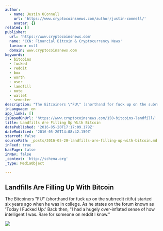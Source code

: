 ```yaml
---
author:
  - name: Justin OConnell
    url: 'https://www.cryptocoinsnews.com/author/justin-connell/'
    avatar: {}
related: []
publisher:
  url: 'https://www.cryptocoinsnews.com'
  name: 'CCN: Financial Bitcoin & Cryptocurrency News'
  favicon: null
  domain: www.cryptocoinsnews.com
keywords:
  - bitcoins
  - fucked
  - reddit
  - box
  - worth
  - user
  - landfill
  - note
  - wallet
  - semester
description: "The Bitcoiners \"FU\" (shorthand for fuck up on the subrredit r/tifu) started six years ago when he was in college. As he states on the forum known as 'Today I Fucked Up:' Back then, \"I had a hugely over-inflated sense of how intelligent I was. Rare for someone on reddit I know.\""
inLanguage: en
app_links: []
isBasedOnUrl: 'https://www.cryptocoinsnews.com/150-bitcoins-landfill/'
title: Landfills Are Filling Up With Bitcoin
datePublished: '2016-05-20T17:17:09.179Z'
dateModified: '2016-05-20T14:08:42.159Z'
starred: false
sourcePath: _posts/2016-05-20-landfills-are-filling-up-with-bitcoin.md
inFeed: true
hasPage: false
inNav: false
_context: 'http://schema.org'
_type: MediaObject

---
```

<article style=""><h1>Landfills Are Filling Up With Bitcoin</h1><p>The Bitcoiners "FU" (shorthand for fuck up on the subrredit r/tifu) started six years ago when he was in college. As he states on the forum known as 'Today I Fucked Up:' Back then, "I had a hugely over-inflated sense of how intelligent I was. Rare for someone on reddit I know."</p><img src="https://www.cryptocoinsnews.com/wp-content/uploads/2016/05/Landfill.jpg" /></article>